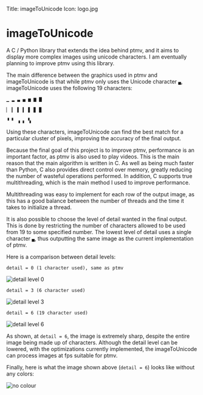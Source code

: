Title: imageToUnicode
Icon: logo.jpg

# imageToUnicode

A C / Python library that extends the idea behind ptmv, and it aims to display more complex images using unicode characters. I am eventually planning to improve ptmv using this library.

The main difference between the graphics used in ptmv and imageToUnicode is that while ptmv only uses the Unicode character `▄`, imageToUnicode uses the following 19 characters:

```
▁ ▂ ▃ ▄ ▅ ▆ ▇

▏ ▎ ▌ ▍ ▋ ▊ ▉

▝ ▘ ▗ ▖ ▚
```

Using these characters, imageToUnicode can find the best match for a particular cluster of pixels, improving the accuracy of the final output.

Because the final goal of this project is to improve ptmv, performance is an important factor, as ptmv is also used to play videos. This is the main reason that the main algorithm is written in C. As well as being much faster than Python, C also provides direct control over memory, greatly reducing the number of wasteful operations performed. In addition, C supports true multithreading, which is the main method I used to improve performance.

Multithreading was easy to implement for each row of the output image, as this has a good balance between the number of threads and the time it takes to initialize a thread.

It is also possible to choose the level of detail wanted in the final output. This is done by restricting the number of characters allowed to be used from 19 to some specified number. The lowest level of detail uses a single character `▄`, thus outputting the same image as the current implementation of ptmv.

Here is a comparison between detail levels:

```
detail = 0 (1 character used), same as ptmv
```

![detail level 0](assets/projects_itu_detail_0.png)

```
detail = 3 (6 character used)
```

![detail level 3](assets/projects_itu_detail_3.png)

```
detail = 6 (19 character used)
```

![detail level 6](assets/projects_itu_detail_6.png)

As shown, at `detail = 6`, the image is extremely sharp, despite the entire image being made up of characters. Although the detail level can be lowered, with the optimizations currently implemented, the imageToUnicode can process images at fps suitable for ptmv.

Finally, here is what the image shown above (`detail = 6`) looks like without any colors: 

![no colour](assets/projects_itu_no_color.png)